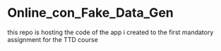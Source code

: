 # Online_con_Fake_Data_Gen

this repo is hosting the code of the app i created to the first mandatory assignment for the TTD course
